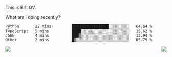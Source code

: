 This is BI1LQV.

What am I doing recently?

<!--START_SECTION:waka-->

```text
Python       22 mins         ████████████████░░░░░░░░░   64.64 %
TypeScript   5 mins          ████░░░░░░░░░░░░░░░░░░░░░   15.62 %
JSON         4 mins          ███▒░░░░░░░░░░░░░░░░░░░░░   13.94 %
Other        2 mins          █▒░░░░░░░░░░░░░░░░░░░░░░░   05.79 %
```

<!--END_SECTION:waka-->
<img align="right" src="https://github-readme-stats.vercel.app/api?username=bi1lqv&show_icons=true&count_private=true">

<img src="https://metrics.lecoq.io/bi1lqv?template=classic&base.activity=0&base.community=0&base.repositories=0&base.metadata=0&isocalendar=1&base=header%2C%20activity%2C%20community%2C%20repositories%2C%20metadata&base.indepth=false&base.hireable=false&isocalendar=false&isocalendar.duration=full-year&config.timezone=Asia%2FShanghai">
